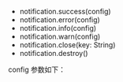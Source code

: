 - notification.success(config)
- notification.error(config)
- notification.info(config)
- notification.warn(config)
- notification.close(key: String)
- notification.destroy()

config 参数如下：